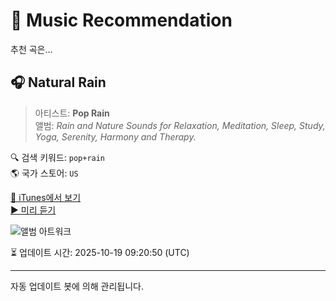
# 🎵 Music Recommendation

추천 곡은...

## 🎧 Natural Rain  
> 아티스트: **Pop Rain**  
> 앨범: _Rain and Nature Sounds for Relaxation, Meditation, Sleep, Study, Yoga, Serenity, Harmony and Therapy._  

🔍 검색 키워드: `pop+rain`  
🌎 국가 스토어: `US`

[🔗 iTunes에서 보기](https://music.apple.com/us/album/natural-rain/1038504469?i=1038504566&uo=4)  
[▶️ 미리 듣기](https://audio-ssl.itunes.apple.com/itunes-assets/AudioPreview115/v4/4b/fd/49/4bfd493f-0d5d-f060-d14d-03c2e1c59856/mzaf_9296951853192500149.plus.aac.p.m4a)

![앨범 아트워크](https://is1-ssl.mzstatic.com/image/thumb/Music124/v4/41/42/b6/4142b67d-d058-7e02-e7b3-ba445a320e39/mzm.eblmhqec.jpg/100x100bb.jpg)

⏳ 업데이트 시간: 2025-10-19 09:20:50 (UTC)

---
자동 업데이트 봇에 의해 관리됩니다.
